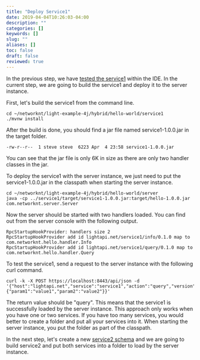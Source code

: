 ```yaml
---
title: "Deploy Service1"
date: 2019-04-04T10:26:03-04:00
description: ""
categories: []
keywords: []
slug: ""
aliases: []
toc: false
draft: false
reviewed: true
---
```


In the previous step, we have [tested the service1][] within the IDE. In the current step, we are going to build the service1 and deploy it to the server instance. 

First, let's build the service1 from the command line. 

```
cd ~/networknt/light-example-4j/hybrid/hello-world/service1
./mvnw install
```

After the build is done, you should find a jar file named service1-1.0.0.jar in the target folder. 

```
-rw-r--r--  1 steve steve  6223 Apr  4 23:58 service1-1.0.0.jar
```


You can see that the jar file is only 6K in size as there are only two handler classes in the jar. 

To deploy the service1 with the server instance, we just need to put the service1-1.0.0.jar in the classpath when starting the server instance. 

```
cd ~/networknt/light-example-4j/hybrid/hello-world/server
java -cp ../service1/target/service1-1.0.0.jar:target/hello-1.0.0.jar com.networknt.server.Server
```

Now the server should be started with two handlers loaded. You can find out from the server console with the following output. 

```
RpcStartupHookProvider: handlers size 2
RpcStartupHookProvider add id lightapi.net/service1/info/0.1.0 map to com.networknt.hello.handler.Info
RpcStartupHookProvider add id lightapi.net/service1/query/0.1.0 map to com.networknt.hello.handler.Query
```

To test the service1, send a request to the server instance with the following curl command. 

```
curl -k -X POST https://localhost:8443/api/json -d '{"host":"lightapi.net","service":"service1","action":"query","version":"0.1.0","data":{"param1":"value1","param2":"value2"}}'
```

The return value should be "query". This means that the service1 is successfully loaded by the server instance. This approach only works when you have one or two services. If you have too many services, you would better to create a folder and put all your services into it. When starting the server instance, you put the folder as part of the classpath. 

In the next step, let's create a new [service2 schema][] and we are going to build service2 and put both services into a folder to load by the server instance. 


[tested the service1]: /tutorial/hybrid/hello-world/test-service1/
[service2 schema]: /tutorial/hybrid/hello-world/service2-schema/

